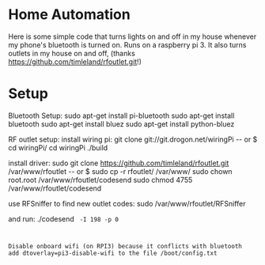 # Home Automation
Here is some simple code that turns lights on and off in my house
whenever my phone's bluetooth is turned on. Runs on a raspberry pi 3.
It also turns outlets in my house on and off, (thanks 
https://github.com/timleland/rfoutlet.git!) 

# Setup 
Bluetooth Setup:
sudo apt-get install pi-bluetooth
sudo apt-get install bluetooth
sudo apt-get install bluez
sudo apt-get install python-bluez

RF outlet setup:
install wiring pi:
git clone git://git.drogon.net/wiringPi
    -- or $ cd wiringPi/
cd wiringPi
./build

install driver:
sudo git clone https://github.com/timleland/rfoutlet.git /var/www/rfoutlet
    -- or $ sudo cp -r rfoutlet/ /var/www/
sudo chown root.root /var/www/rfoutlet/codesend
sudo chmod 4755 /var/www/rfoutlet/codesend

use RFSniffer to find new outlet codes:
sudo /var/www/rfoutlet/RFSniffer

and run:
./codesend <code found> -I 198 -p 0

Disable onboard wifi (on RPI3) because it conflicts with bluetooth
add dtoverlay=pi3-disable-wifi
to the file /boot/config.txt
